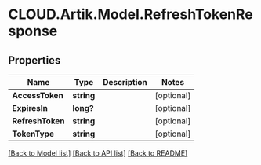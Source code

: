 # CLOUD.Artik.Model.RefreshTokenResponse
## Properties

Name | Type | Description | Notes
------------ | ------------- | ------------- | -------------
**AccessToken** | **string** |  | [optional] 
**ExpiresIn** | **long?** |  | [optional] 
**RefreshToken** | **string** |  | [optional] 
**TokenType** | **string** |  | [optional] 

[[Back to Model list]](../README.md#documentation-for-models) [[Back to API list]](../README.md#documentation-for-api-endpoints) [[Back to README]](../README.md)


